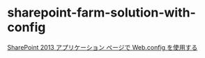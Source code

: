 # sharepoint-farm-solution-with-config

[SharePoint 2013 アプリケーション ページで Web.config を使用する](https://blog.karamem0.jp/entry/2011/08/30/000000)
